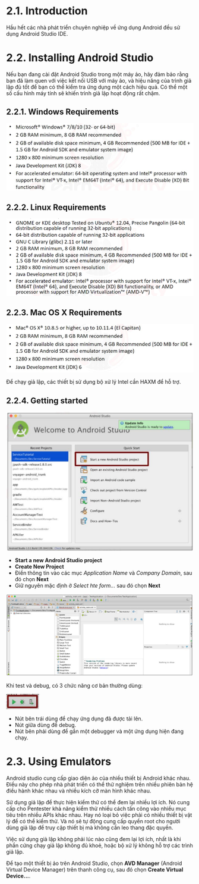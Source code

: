 # 2.1. Introduction

Hầu hết các nhà phát triển chuyên nghiệp về ứng dụng Android đều sử dụng Android Studio IDE.

# 2.2. Installing Android Studio

Nếu bạn đang cài đặt Android Studio trong một máy ảo, hãy đảm bảo rằng bạn đã làm quen với việc kết nối USB với máy ảo, và hiệu năng của trình giả lập đủ tốt để bạn có thể kiểm tra ứng dụng một cách hiệu quả. Có thể một số cấu hình máy tính sẽ khiến trình giả lập hoạt động rất chậm.

## 2.2.1. Windows Requirements

![alt text](images/6.png)

## 2.2.2. Linux Requirements

![alt text](images/7.png)

## 2.2.3. Mac OS X Requirements

![alt text](images/8.png)

Để chạy giả lập, các thiết bị sử dụng bộ xử lý Intel cần HAXM để hỗ trợ.

## 2.2.4. Getting started

![alt text](images/9.png)

- **Start a new Android Studio project**
- **Create New Project**
- Điền thông tin vào các mục *Application Name* và *Company Domain*, sau đó chọn **Next**
- Giữ nguyên mặc định ở *Select hte form...* sau đó chọn **Next**

![alt text](images/10.png)

Khi test và debug, có 3 chức năng cơ bản thường dùng:

![alt text](images/11.png)

- Nút bên trái dùng để chạy ứng dụng đã được tải lên.
- Nút giữa dùng để debug.
- Nút bên phải dùng để gắn một debugger và một ứng dụng hiện đang chạy.

# 2.3. Using Emulators

Android studio cung cấp giao diện ảo của nhiều thiết bị Android khác nhau. Điều này cho phép nhà phát triển có thể thử nghiệm trên nhiều phiên bản hệ điều hành khác nhau và nhiều kích cỡ màn hình khác nhau.

Sử dụng giả lập để thực hiện kiểm thử có thể đem lại nhiều lợi ích. Nó cung cấp cho Pentester khả năng kiểm thử nhiều cách tấn công vào nhiều mục tiêu trên nhiều APIs khác nhau. Hay nó loại bỏ việc phải có nhiều thiết bị vật lý để có thể kiểm thử. Và nó sẽ tự động cung cấp quyền root cho người dùng giả lập để truy cập thiết bị mà không cần leo thang đặc quyền.

Việc sử dụng giả lập không phải lúc nào cũng đem lại lợi ích, nhất là khi phần cứng chạy giả lập không đủ khoẻ, hoặc bộ xử lý không hỗ trợ các trình giả lập.

Để tạo một thiết bị ảo trên Android Studio, chọn **AVD Manager** (Android Virtual Device Manager) trên thanh công cụ, sau đó chọn **Create Virtual Device...**.